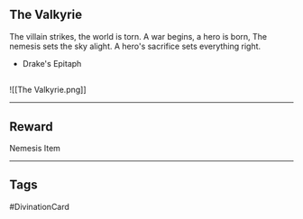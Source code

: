## The Valkyrie
The villain strikes,
the world is torn.
A war begins, a hero is born,
The nemesis sets the sky alight.
A hero's sacrifice
sets everything right.
- Drake's Epitaph
## 
![[The Valkyrie.png]]

---
## Reward
Nemesis Item

---
## Tags
#DivinationCard